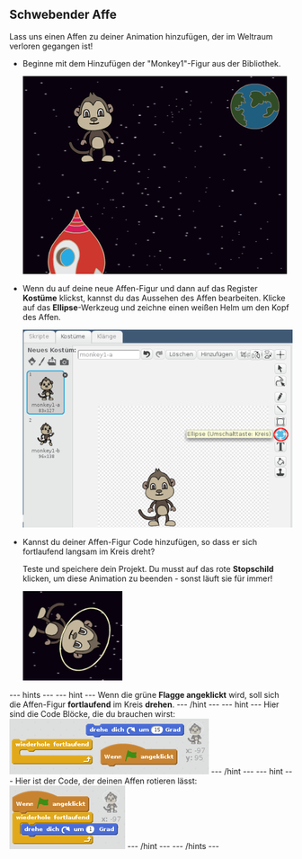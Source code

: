 ## Schwebender Affe

Lass uns einen Affen zu deiner Animation hinzufügen, der im Weltraum verloren gegangen ist!

+ Beginne mit dem Hinzufügen der "Monkey1"-Figur aus der Bibliothek.
    
    ![Hinzufügen einer Affen-Figur](images/space-monkey-sprite.png)

+ Wenn du auf deine neue Affen-Figur und dann auf das Register **Kostüme** klickst, kannst du das Aussehen des Affen bearbeiten. Klicke auf das **Ellipse**-Werkzeug und zeichne einen weißen Helm um den Kopf des Affen.
    
    ![Monkey space helmet](images/space-monkey-edit.png)

+ Kannst du deiner Affen-Figur Code hinzufügen, so dass er sich fortlaufend langsam im Kreis dreht?
    
    Teste und speichere dein Projekt. Du musst auf das rote **Stopschild** klicken, um diese Animation zu beenden - sonst läuft sie für immer!
    
    ![Blöcke für einen rotierenden Affen](images/space-spin-test.png)

--- hints --- --- hint --- Wenn die grüne **Flagge angeklickt** wird, soll sich die Affen-Figur **fortlaufend** im Kreis **drehen**. --- /hint --- --- hint --- Hier sind die Code Blöcke, die du brauchen wirst: ![Blocks for a spinning monkey](images/space-spin-blocks.png) --- /hint --- --- hint --- Hier ist der Code, der deinen Affen rotieren lässt: ![Code for a spinning monkey](images/space-spin-code.png) --- /hint --- --- /hints ---
